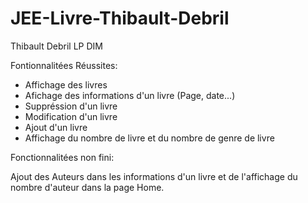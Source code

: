 # JEE-Livre-Thibault-Debril

Thibault Debril LP DIM


Fontionnalitées Réussites:

- Affichage des livres
- Afichage des informations d'un livre (Page, date...)
- Suppréssion d'un livre
- Modification d'un livre
- Ajout d'un livre
- Affichage du nombre de livre et du nombre de genre de livre


Fonctionnalitées non fini:

Ajout des Auteurs dans les informations d'un livre et de l'affichage du nombre d'auteur dans la page Home.
